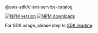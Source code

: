 @aws-sdk/client-service-catalog

[![NPM version](https://img.shields.io/npm/v/@aws-sdk/client-service-catalog/rc.svg)](https://www.npmjs.com/package/@aws-sdk/client-service-catalog)
[![NPM downloads](https://img.shields.io/npm/dm/@aws-sdk/client-service-catalog.svg)](https://www.npmjs.com/package/@aws-sdk/client-service-catalog)

For SDK usage, please step to [SDK readme](https://github.com/aws/aws-sdk-js-v3).
